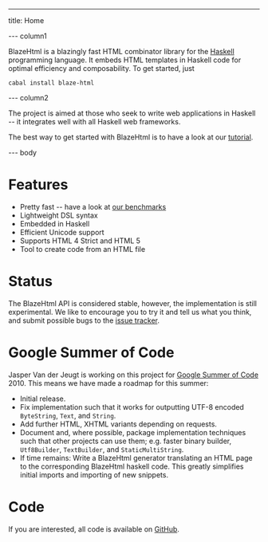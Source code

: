---
title: Home

--- column1

BlazeHtml is a blazingly fast HTML combinator library for the [Haskell]
programming language. It embeds HTML templates in Haskell code for optimal
efficiency and composability.  To get started, just

    cabal install blaze-html

[Haskell]: http://haskell.org/

--- column2

The project is aimed at those who seek to write web applications in Haskell --
it integrates well with all Haskell web frameworks.

The best way to get started with BlazeHtml is to have a look at our [tutorial].

[tutorial]: $root/tutorial.html

--- body

# Features

- Pretty fast -- have a look at [our benchmarks]
- Lightweight DSL syntax
- Embedded in Haskell
- Efficient Unicode support
- Supports HTML 4 Strict and HTML 5
- Tool to create code from an HTML file

[our benchmarks]: $root/benchmarks.html

# Status

The BlazeHtml API is considered stable, however, the implementation is still
experimental. We like to encourage you to try it and tell us what you think, and
submit possible bugs to the [issue tracker].

[issue tracker]: http://github.com/jaspervdj/blaze-html/issues/

# Google Summer of Code

Jasper Van der Jeugt is working on this project for [Google Summer of Code]
2010. This means we have made a roadmap for this summer:

[Google Summer of Code]: http://code.google.com/soc/

- Initial release.
- Fix implementation such that it works for outputting UTF-8 encoded
  `ByteString`, `Text`, and `String`.
- Add further HTML, XHTML variants depending on requests.
- Document and, where possible, package implementation techniques such that
  other projects can use them; e.g. faster binary builder, `Utf8Builder`,
  `TextBuilder`, and `StaticMultiString`.
- If time remains: Write a BlazeHtml generator translating an HTML page to the
  corresponding BlazeHtml haskell code. This greatly simplifies initial imports
  and importing of new snippets.

# Code

If you are interested, all code is available on [GitHub].

[GitHub]: http://github.com/jaspervdj/blaze-html/
